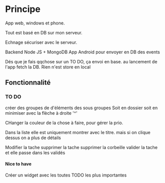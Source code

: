 # Principe 

App web, windows et phone. 

Tout est basé en DB sur mon serveur. 

Echnage sécuriser avec le serveur.


Backend Node JS + MongoDB
App Android pour envoyer en DB des events

Dés que je fais qqchose sur un TO DO, ça envoi en base. au lancement de l'app fetch la DB.
Rien n'est store en local 




## Fonctionnalité

### TO DO

créer des groupes de d'éléments des sous groupes 
Soit en dossier soit en minimiser avec la flèche à droite '^'

CHanger la couleur de la chose à faire, pour gérer la prio. 

Dans la liste elle est uniquement montrer avec le titre.
mais si on clique dessus on a plus de détails

Modifier la tache
supprimer la tache
supprimer la corbeille 
valider la tache et elle passe dans les validés




#### Nice to have

Créer un widget avec les toutes TODO les plus importantes 

